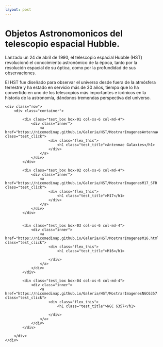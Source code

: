 ```yaml
---
layout: post
--- 
```


<html lang="es">
<head>
	<meta charset="utf-8">
	<meta name="description" content="Composiciones">
	<meta name="keywords" content="HTML5">
	<title>Galeria de fotos </title>

<!-- Local -->
<!-- <link rel="stylesheet" href="/Users/nicomedinap/Documents/GitHub/nicomedinap.github.io/public/css/galeria.css"> -->

<!-- Publico -->
<link rel="stylesheet" href="/public/css/HST.css"> 

</head>


<h1 class="page_title">Objetos Astronomonicos del telescopio espacial Hubble.</h1>

<p> Lanzado un 24 de abril de 1990, el telescopio espacial Hubble (HST) revolucionó el conocimiento astronómico de la época, tanto por la resolución espacial de su óptica, como por la profundidad de sus observaciones.</p>

<p>El HST fue diseñado para observar el universo desde fuera de la atmósfera terrestre y ha estado en servicio más de 30 años, tiempo que lo ha convertido en uno de los telescopios más importantes e icónicos en la historia de la astronomía, dándonos tremendas perspectiva del universo.</p>

<body>

    <div class="row">
        <div class="container">

            <div class="test_box box-01 col-xs-6 col-md-4">
                <div class="inner">
                    <a href="https://nicomedinap.github.io/Galeria/HST/MostrarImagenesAntennaeGalaxies.html" class="test_click">
                        <div class="flex_this">
                            <h1 class="test_title">Antennae Galaxies</h1>
                        </div>
                    </a>
                </div>
            </div>

            <div class="test_box box-02 col-xs-6 col-md-4">
                <div class="inner">
                    <a href="https://nicomedinap.github.io/Galeria/HST/MostrarImagenesM17_SFR.html" class="test_click">
                        <div class="flex_this">
                            <h1 class="test_title">M17</h1>
                        </div>
                    </a>
                </div>
            </div>


            <div class="test_box box-03 col-xs-6 col-md-4">
                <div class="inner">
                    <a href="https://nicomedinap.github.io/Galeria/HST/MostrarImagenesM16.html" class="test_click">
                        <div class="flex_this">
                            <h1 class="test_title">M16</h1>
                            
                        </div>
                    </a>
                </div>
            </div>

            <div class="test_box box-04 col-xs-6 col-md-4">
                <div class="inner">
                    <a href="https://nicomedinap.github.io/Galeria/HST/MostrarImagenesNGC6357.html" class="test_click">
                        <div class="flex_this">
                            <h1 class="test_title">NGC 6357</h1>
                            
                        </div>
                    </a>
                </div>
            </div>
            
<!--            
            <div class="test_box box-05 col-xs-6 col-md-4">
                <div class="inner">
                    <a href="#" class="test_click">
                        <div class="flex_this">
                            <h1 class="test_title">Title</h1>
                            
                        </div>
                    </a>
                </div>
            </div>
            <div class="test_box box-06 col-xs-6 col-md-4">
                <div class="inner">
                    <a href="#" class="test_click">
                        <div class="flex_this">
                            <h1 class="test_title">Title</h1>
                            
                        </div>
                    </a>
                </div>
            </div>
-->

        </div>
    </div>

</body>
</html>